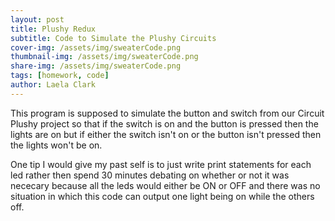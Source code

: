 ```yaml
---
layout: post
title: Plushy Redux
subtitle: Code to Simulate the Plushy Circuits
cover-img: /assets/img/sweaterCode.png
thumbnail-img: /assets/img/sweaterCode.png
share-img: /assets/img/sweaterCode.png
tags: [homework, code]
author: Laela Clark
---
```


This program is supposed to simulate the button and switch from our Circuit Plushy project so that if the switch is on and the button is pressed then the lights are on but if either the switch isn't on or the button isn't pressed then the lights won't be on.

One tip I would give my past self is to just write print statements for each led rather then spend 30 minutes debating on whether or not it was nececary because all the leds would either be ON or OFF and there was no situation in which this code can output one light being on while the others off.
